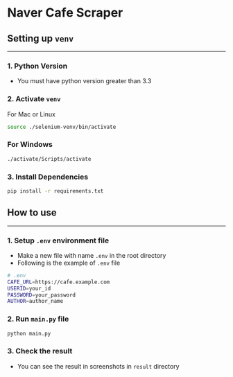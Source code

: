 # Naver Cafe Scraper

## Setting up `venv`

---

### 1. Python Version

- You must have python version greater than 3.3

### 2. Activate `venv`

For Mac or Linux

```bash
source ./selenium-venv/bin/activate
```

### For Windows

```bash
./activate/Scripts/activate
```

### 3. Install Dependencies

```bash
pip install -r requirements.txt
```

## How to use

---

### 1. Setup `.env` environment file

- Make a new file with name `.env` in the root directory
- Following is the example of `.env` file

```bash
# .env
CAFE_URL=https://cafe.example.com
USERID=your_id
PASSWORD=your_password
AUTHOR=author_name
```

### 2. Run `main.py` file

```bash
python main.py
```

### 3. Check the result

- You can see the result in screenshots in `result` directory
